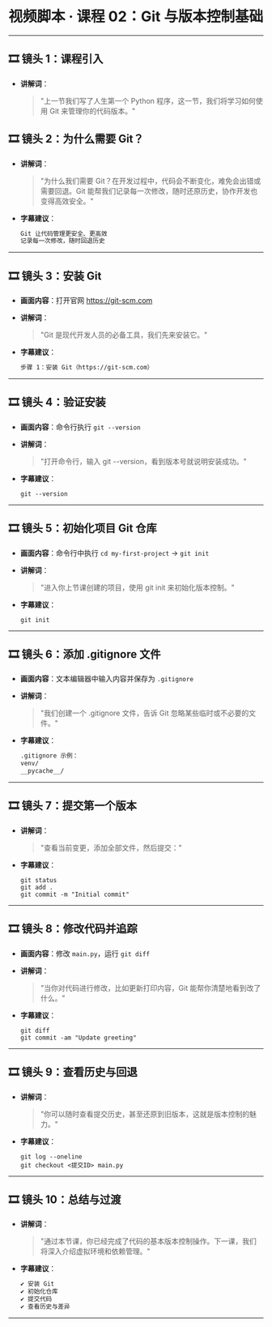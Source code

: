 # 视频脚本 · 课程 02：Git 与版本控制基础

---

## 🎞️ 镜头 1：课程引入

- **讲解词**：
  > "上一节我们写了人生第一个 Python 程序，这一节，我们将学习如何使用 Git 来管理你的代码版本。"

## 🎞️ 镜头 2：为什么需要 Git？

- **讲解词**：
  > "为什么我们需要 Git？在开发过程中，代码会不断变化，难免会出错或需要回退。Git 能帮我们记录每一次修改，随时还原历史，协作开发也变得高效安全。"
- **字幕建议**：

  ```txt
  Git 让代码管理更安全、更高效
  记录每一次修改，随时回退历史
  ```

---

## 🎞️ 镜头 3：安装 Git

- **画面内容**：打开官网 <https://git-scm.com>
- **讲解词**：
  > "Git 是现代开发人员的必备工具，我们先来安装它。"
- **字幕建议**：
  
  ```txt
  步骤 1：安装 Git（https://git-scm.com）
  ```

---

## 🎞️ 镜头 4：验证安装

- **画面内容**：命令行执行 `git --version`
- **讲解词**：
  > "打开命令行，输入 git --version，看到版本号就说明安装成功。"
- **字幕建议**：
  
  ```shell
  git --version
  ```

---

## 🎞️ 镜头 5：初始化项目 Git 仓库

- **画面内容**：命令行中执行 `cd my-first-project` → `git init`
- **讲解词**：
  > "进入你上节课创建的项目，使用 git init 来初始化版本控制。"
- **字幕建议**：
  
  ```shell
  git init
  ```

---

## 🎞️ 镜头 6：添加 .gitignore 文件

- **画面内容**：文本编辑器中输入内容并保存为 `.gitignore`
- **讲解词**：
  > "我们创建一个 .gitignore 文件，告诉 Git 忽略某些临时或不必要的文件。"
- **字幕建议**：

  ```txt
  .gitignore 示例：
  venv/
  __pycache__/
  ```

---

## 🎞️ 镜头 7：提交第一个版本

- **讲解词**：
  > "查看当前变更，添加全部文件，然后提交："
- **字幕建议**：
  
  ```shell
  git status
  git add .
  git commit -m "Initial commit"
  ```

---

## 🎞️ 镜头 8：修改代码并追踪

- **画面内容**：修改 `main.py`，运行 `git diff`
- **讲解词**：
  > "当你对代码进行修改，比如更新打印内容，Git 能帮你清楚地看到改了什么。"
- **字幕建议**：
  
  ```shell
  git diff
  git commit -am "Update greeting"
  ```

---

## 🎞️ 镜头 9：查看历史与回退

- **讲解词**：
  > "你可以随时查看提交历史，甚至还原到旧版本，这就是版本控制的魅力。"
- **字幕建议**：

  ```shell
  git log --oneline
  git checkout <提交ID> main.py
  ```

---

## 🎞️ 镜头 10：总结与过渡

- **讲解词**：
  > "通过本节课，你已经完成了代码的基本版本控制操作。下一课，我们将深入介绍虚拟环境和依赖管理。"
- **字幕建议**：

  ```txt
  ✔ 安装 Git
  ✔ 初始化仓库
  ✔ 提交代码
  ✔ 查看历史与差异
  ```

---
